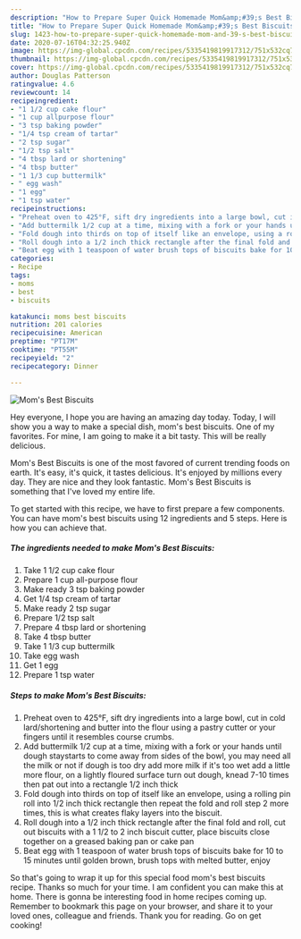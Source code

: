 ```yaml
---
description: "How to Prepare Super Quick Homemade Mom&amp;#39;s Best Biscuits"
title: "How to Prepare Super Quick Homemade Mom&amp;#39;s Best Biscuits"
slug: 1423-how-to-prepare-super-quick-homemade-mom-and-39-s-best-biscuits
date: 2020-07-16T04:32:25.940Z
image: https://img-global.cpcdn.com/recipes/5335419819917312/751x532cq70/moms-best-biscuits-recipe-main-photo.jpg
thumbnail: https://img-global.cpcdn.com/recipes/5335419819917312/751x532cq70/moms-best-biscuits-recipe-main-photo.jpg
cover: https://img-global.cpcdn.com/recipes/5335419819917312/751x532cq70/moms-best-biscuits-recipe-main-photo.jpg
author: Douglas Patterson
ratingvalue: 4.6
reviewcount: 14
recipeingredient:
- "1 1/2 cup cake flour"
- "1 cup allpurpose flour"
- "3 tsp baking powder"
- "1/4 tsp cream of tartar"
- "2 tsp sugar"
- "1/2 tsp salt"
- "4 tbsp lard or shortening"
- "4 tbsp butter"
- "1 1/3 cup buttermilk"
- " egg wash"
- "1 egg"
- "1 tsp water"
recipeinstructions:
- "Preheat oven to 425°F, sift dry ingredients into a large bowl, cut in cold lard/shortening and butter into the flour using a pastry cutter or your fingers until it resembles course crumbs."
- "Add buttermilk 1/2 cup at a time, mixing with a fork or your hands until dough staystarts to come away from sides of the bowl, you may need all the milk or not if dough is too dry add more milk if it&#39;s too wet add a little more flour, on a lightly floured surface turn out dough, knead 7-10 times then pat out into a rectangle 1/2 inch thick"
- "Fold dough into thirds on top of itself like an envelope, using a rolling pin roll into 1/2 inch thick rectangle then repeat the fold and roll step 2 more times, this is what creates flaky layers into the biscuit."
- "Roll dough into a 1/2 inch thick rectangle after the final fold and roll, cut out biscuits with a 1 1/2 to 2 inch biscuit cutter, place biscuits close together on a greased baking pan or cake pan"
- "Beat egg with 1 teaspoon of water brush tops of biscuits bake for 10 to 15 minutes until golden brown, brush tops with melted butter, enjoy"
categories:
- Recipe
tags:
- moms
- best
- biscuits

katakunci: moms best biscuits 
nutrition: 201 calories
recipecuisine: American
preptime: "PT17M"
cooktime: "PT55M"
recipeyield: "2"
recipecategory: Dinner

---
```



![Mom&#39;s Best Biscuits](https://img-global.cpcdn.com/recipes/5335419819917312/751x532cq70/moms-best-biscuits-recipe-main-photo.jpg)

Hey everyone, I hope you are having an amazing day today. Today, I will show you a way to make a special dish, mom&#39;s best biscuits. One of my favorites. For mine, I am going to make it a bit tasty. This will be really delicious.

Mom&#39;s Best Biscuits is one of the most favored of current trending foods on earth. It's easy, it's quick, it tastes delicious. It's enjoyed by millions every day. They are nice and they look fantastic. Mom&#39;s Best Biscuits is something that I've loved my entire life.




To get started with this recipe, we have to first prepare a few components. You can have mom&#39;s best biscuits using 12 ingredients and 5 steps. Here is how you can achieve that.

<!--inarticleads1-->

##### The ingredients needed to make Mom&#39;s Best Biscuits:

1. Take 1 1/2 cup cake flour
1. Prepare 1 cup all-purpose flour
1. Make ready 3 tsp baking powder
1. Get 1/4 tsp cream of tartar
1. Make ready 2 tsp sugar
1. Prepare 1/2 tsp salt
1. Prepare 4 tbsp lard or shortening
1. Take 4 tbsp butter
1. Take 1 1/3 cup buttermilk
1. Take  egg wash
1. Get 1 egg
1. Prepare 1 tsp water




<!--inarticleads2-->

##### Steps to make Mom&#39;s Best Biscuits:

1. Preheat oven to 425°F, sift dry ingredients into a large bowl, cut in cold lard/shortening and butter into the flour using a pastry cutter or your fingers until it resembles course crumbs.
1. Add buttermilk 1/2 cup at a time, mixing with a fork or your hands until dough staystarts to come away from sides of the bowl, you may need all the milk or not if dough is too dry add more milk if it&#39;s too wet add a little more flour, on a lightly floured surface turn out dough, knead 7-10 times then pat out into a rectangle 1/2 inch thick
1. Fold dough into thirds on top of itself like an envelope, using a rolling pin roll into 1/2 inch thick rectangle then repeat the fold and roll step 2 more times, this is what creates flaky layers into the biscuit.
1. Roll dough into a 1/2 inch thick rectangle after the final fold and roll, cut out biscuits with a 1 1/2 to 2 inch biscuit cutter, place biscuits close together on a greased baking pan or cake pan
1. Beat egg with 1 teaspoon of water brush tops of biscuits bake for 10 to 15 minutes until golden brown, brush tops with melted butter, enjoy




So that's going to wrap it up for this special food mom&#39;s best biscuits recipe. Thanks so much for your time. I am confident you can make this at home. There is gonna be interesting food in home recipes coming up. Remember to bookmark this page on your browser, and share it to your loved ones, colleague and friends. Thank you for reading. Go on get cooking!
